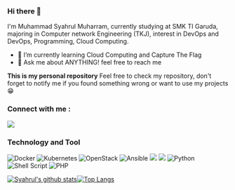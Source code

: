 ### Hi there 👋

<!--
**Syahrulms/Syahrulms/** is a ✨ _special_ ✨ repository because its `README.md` (this file) appears on your GitHub profile. 
-->

I'm Muhammad Syahrul Muharram, currently studying at SMK TI Garuda, majoring in Computer network Engineering (TKJ), interest in DevOps and DevOps, Programming, Cloud Computing.

- 🌱 I’m currently learning Cloud Computing and Capture The Flag
- 💬 Ask me about ANYTHING! feel free to reach me

**This is my personal repository**
Feel free to check my repository, don't forget to notify me if you found something wrong or want to use my projects :grin:

### Connect with me : 
[![](https://img.shields.io/badge/LinkedIn-0077B5?style=for-the-badge&logo=linkedin&logoColor=white)](https://www.linkedin.com/in/muhamad-syahrul-63405923b/)

### Technology and Tool
![Docker](https://img.shields.io/badge/docker-%230db7ed.svg?style=for-the-badge&logo=docker&logoColor=white)
![Kubernetes](https://img.shields.io/badge/kubernetes-%23326ce5.svg?style=for-the-badge&logo=kubernetes&logoColor=white)
![OpenStack](https://img.shields.io/badge/Openstack-%23f01742.svg?style=for-the-badge&logo=openstack&logoColor=white)
![Ansible](https://img.shields.io/badge/ansible-%231A1918.svg?style=for-the-badge&logo=ansible&logoColor=white)
<img src="https://img.shields.io/badge/ceph-%23EF5C55.svg?&style=for-the-badge&logo=ceph&logoColor=white" />
[![](https://img.shields.io/badge/-Linux-fcc624?style=for-the-badge&logo=linux&logoColor=white)](https://www.linuxfoundation.org/)
![Python](https://img.shields.io/badge/python-3670A0?style=for-the-badge&logo=python&logoColor=ffdd54)
![Shell Script](https://img.shields.io/badge/shell_script-%23121011.svg?style=for-the-badge&logo=gnu-bash&logoColor=white)
![PHP](https://img.shields.io/badge/php-%23777BB4.svg?style=for-the-badge&logo=php&logoColor=white)


[![Syahrul's github stats](https://github-readme-stats.vercel.app/api?username=Syahrulms&show_icons=true&hide=issues&bg_color=0D1117&text_color=c9d1d9&icon_color=ff3860&title_color=7957d5&hide_border=true&count_private=true)](https://github.com/Syahrulms)[![Top Langs](https://github-readme-stats.vercel.app/api/top-langs/?username=Syahrulms&layout=compact&langs_count=7&hide=html&bg_color=0D1117&text_color=c9d1d9&icon_color=ff3860&title_color=7957d5&hide_border=true)](https://github.com/Syahrulms)


